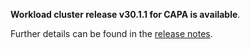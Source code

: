 **Workload cluster release v30.1.1 for CAPA is available**.

Further details can be found in the [release notes](https://docs.giantswarm.io/changes/workload-cluster-releases-capa/releases/aws-30.1.1).

